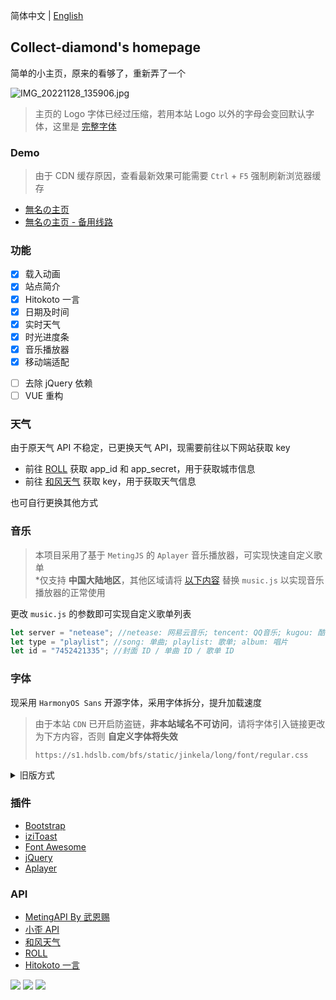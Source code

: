 简体中文 | [English](./README_EN.md)

<p>
<strong><h2>Collect-diamond's homepage</h2></strong>
简单的小主页，原来的看够了，重新弄了一个
</p>

![IMG_20221128_135906.jpg](https://s2.loli.net/2022/11/28/4Pmq2i3BTWeusdz.jpg)

>主页的 Logo 字体已经过压缩，若用本站 Logo 以外的字母会变回默认字体，这里是 [完整字体](https://file.imsyy.top/font/Pacifico-Regular.ttf)

### Demo

>由于 CDN 缓存原因，查看最新效果可能需要 `Ctrl` + `F5` 强制刷新浏览器缓存

- [無名の主页](https://www.imsyy.top)
- [無名の主页 - 备用线路](https://home-imsyy.vercel.app/)

### 功能

- [x] 载入动画
- [x] 站点简介
- [x] Hitokoto 一言
- [x] 日期及时间
- [x] 实时天气
- [x] 时光进度条
- [x] 音乐播放器
- [x] 移动端适配

* [ ] 去除 jQuery 依赖
* [ ] VUE 重构

### 天气

由于原天气 API 不稳定，已更换天气 API，现需要前往以下网站获取 key

- 前往 [ROLL](https://www.mxnzp.com/doc/list) 获取 app_id 和 app_secret，用于获取城市信息
- 前往 [和风天气](https://dev.qweather.com/) 获取 key，用于获取天气信息

也可自行更换其他方式

<!-- ### 配置

本项目采用 `json` 文件来配置站点内容，该配置不受版本更新影响，可将自定义配置写入 `setting.json` 以更改页面内容

<details>
<summary>配置说明</summary>

```json
{
    "title": "网页标题",
    "description": "网页简短介绍",
    "keywords": "网页关键词",
    "author": "网页作者",
    "logo_img": "Logo图片路径",
    "logo_text_1": "域名前缀",
    "logo_text_2": "域名后缀",
    "des_title": [
        "Hello World !", //站点介绍标题
        "一个建立于 21 世纪的小站，存活于互联网的边缘" //站点介绍内容
    ],
    "des_title_change": [
        "Oops !", //站点介绍标题点击后文字
        "哎呀，这都被你发现了 ( 再点击一次可关闭 )" //站点介绍内容点击后文字
    ],
    "github": "imsyy", //Github 用户名
    "qq": "1539250352", //QQ
    "email": "one@imsyy.top", //Email电子邮件
    "telegram": "bottom_user", //Telegram 用户名
    "twitter": "iimmsyy", //Twitter用户名
    "weather_api": "https://www.yiketianqi.com", //天气 API
    "link_1": [
        "https://blog.imsyy.top/", //链接地址
        "fa-solid fa-blog", //图标类名
        "博客" //链接文字
    ],
    "link_2": [
        "https://drive.imsyy.top/",
        "fa-solid fa-cloud",
        "网盘"
    ],
    "wallpaper_api": [
        [
            "每日一图", //壁纸设置项名称
            "https://api.dujin.org/bing/1920.php" //壁纸图片链接
        ]
    ],
    "Copyright_year": "2020", //站点起始年份
    "Copyright_text": "無名" //版权
}
```

</details> -->

### 音乐

>本项目采用了基于 `MetingJS` 的 `Aplayer` 音乐播放器，可实现快速自定义歌单  
>*仅支持 **中国大陆地区**，其他区域请将 [以下内容](https://cdn.jsdelivr.net/gh/imsyy/file/js/music/music-other.js) 替换 `music.js` 以实现音乐播放器的正常使用

更改 `music.js` 的参数即可实现自定义歌单列表

```js
let server = "netease"; //netease: 网易云音乐; tencent: QQ音乐; kugou: 酷狗音乐; xiami: 虾米; kuwo: 酷我
let type = "playlist"; //song: 单曲; playlist: 歌单; album: 唱片
let id = "7452421335"; //封面 ID / 单曲 ID / 歌单 ID
```

### 字体

现采用 `HarmonyOS Sans` 开源字体，采用字体拆分，提升加载速度

>由于本站 `CDN` 已开启防盗链，**非本站域名不可访问**，请将字体引入链接更改为下方内容，否则 **自定义字体将失效**
>
>`https://s1.hdslb.com/bfs/static/jinkela/long/font/regular.css`

<details>
<summary>旧版方式</summary>

>由于本项目引入了中文字体，需要压缩中文字体以提高网页加载速度（ 也可以取消使用中文字体 ）

#### 中文字体去除繁体

- 安装 `Python 3.7` 和 `pip`
- 运行 `pip install fonttools`
- 下载 [sc_unicode.txt](https://gist.githubusercontent.com/imaegoo/d64e5088b723c2e02c40985f55ff12db/raw/5ebd2ce49418c73459a9dfe050483409306a6c1d/sc_unicode.txt)
- 运行 `pyftsubset 字体名称.ttf --unicodes-file=sc_unicode.txt`

#### 字体进一步压缩

- 编译安装 `Google woff2`

```bash
sudo apt-get install -y git g++ make
git clone --recursive https://github.com/google/woff2.git
cd woff2
make clean all
```

- 再压缩字体

```
./woff2_compress ./字体名称.ttf
```

- 最终可对原字体进行缓加载，**先行加载压缩后的字体**

>详细信息可前往 [虹墨空间站](https://www.imaegoo.com/2020/chinese-font-compress/) 查看原文

</details>

### 插件

* [Bootstrap](https://getbootstrap.com/)
* [iziToast](https://izitoast.marcelodolza.com/)
* [Font Awesome](https://fontawesome.com/)
* [jQuery](https://jquery.com/)
* [Aplayer](https://aplayer.js.org/)

### API

* [MetingAPI By 武恩赐](https://api.wuenci.com/meting/api/)
* [小歪 API](https://api.ixiaowai.cn/)
* [和风天气](https://dev.qweather.com/)
* [ROLL](https://www.mxnzp.com/doc/list)
* [Hitokoto 一言](https://hitokoto.cn/)

<a title="SSL" target="_blank" href="https://myssl.com/seal/detail?domain=blog.imsyy.top"><img src="https://img.shields.io/badge/MySSL-安全认证-brightgreen"></a>&nbsp;<a title="CDN" target="_blank" href="https://cdnjs.com/"><img src="https://img.shields.io/badge/CDN-Cloudflare-blue"></a>&nbsp;<a title="Copyright" target="_blank" href="https://imsyy.top/"><img src="https://img.shields.io/badge/Copyright%20%C2%A9%202020--2022-%E7%84%A1%E5%90%8D-red"></a>

